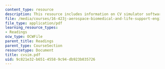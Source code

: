 ```yaml
---
content_type: resource
description: This resource includes information on CV simulator software.
file: /media/courses/16-423j-aerospace-biomedical-and-life-support-engineering-spring-2006/9c821e32b65145589c94db923b035726_cvsim.pdf
file_type: application/pdf
learning_resource_types:
- Readings
ocw_type: OCWFile
parent_title: Readings
parent_type: CourseSection
resourcetype: Document
title: cvsim.pdf
uid: 9c821e32-b651-4558-9c94-db923b035726
---
```

